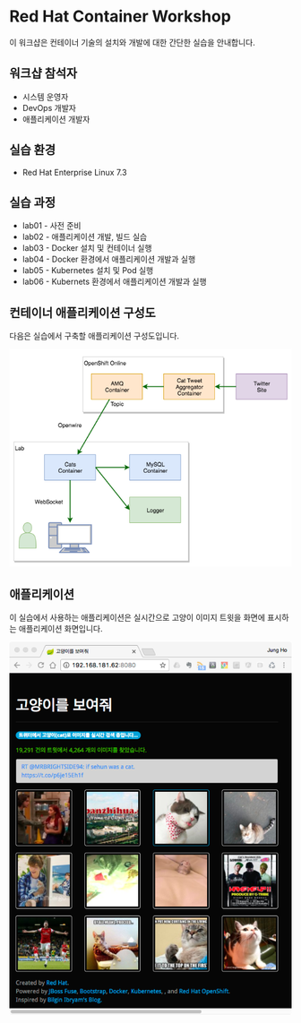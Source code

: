 Red Hat Container Workshop
===

이 워크샵은 컨테이너 기술의 설치와 개발에 대한 간단한 실습을 안내합니다. 

## 워크샵 참석자

   * 시스템 운영자
   * DevOps 개발자
   * 애플리케이션 개발자 

## 실습 환경 

   * Red Hat Enterprise Linux 7.3 
 
## 실습 과정
  
   * lab01 - 사전 준비 
   * lab02 - 애플리케이션 개발, 빌드 실습
   * lab03 - Docker 설치 및 컨테이너 실행
   * lab04 - Docker 환경에서 애플리케이션 개발과 실행
   * lab05 - Kubernetes 설치 및 Pod 실행 
   * lab06 - Kubernets 환경에서 애플리케이션 개발과 실행

## 컨테이너 애플리케이션 구성도

   다음은 실습에서 구축할 애플리케이션 구성도입니다.

![00-container-workshop-total.png](./img/00-container-workshop-total.png)

  

## 애플리케이션

이 실습에서 사용하는 애플리케이션은 실시간으로 고양이 이미지 트윗을 
화면에 표시하는 애플리케이션 화면입니다.

![01-container-workshop-cats.png](./img/01-container-workshop-cats.png)













